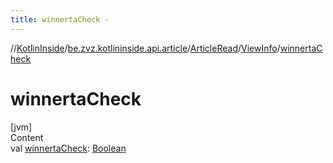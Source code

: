 ```yaml
---
title: winnertaCheck -
---
```

//[KotlinInside](../../../index.md)/[be.zvz.kotlininside.api.article](../../index.md)/[ArticleRead](../index.md)/[ViewInfo](index.md)/[winnertaCheck](winnerta-check.md)



# winnertaCheck  
[jvm]  
Content  
val [winnertaCheck](winnerta-check.md): [Boolean](https://kotlinlang.org/api/latest/jvm/stdlib/kotlin/-boolean/index.html)  



